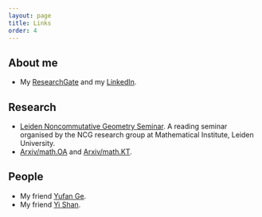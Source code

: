 ```yaml
---
layout: page
title: Links
order: 4
---
```


## About me
- My [ResearchGate](https://www.researchgate.net/profile/Yuezhao_Li2) and my [LinkedIn](https://www.linkedin.com/in/y-li-math/).

## Research

- [Leiden Noncommutative Geometry Seminar](https://ncg-leiden.github.io/). A reading seminar organised by the NCG research group at Mathematical Institute, Leiden University.
- [Arxiv/math.OA](https://arxiv.org/list/math.OA/recent) and [Arxiv/math.KT](https://arxiv.org/list/math.KT/recent).

## People

- My friend [Yufan Ge](https://sherlock3711.github.io/).
- My friend [Yi Shan](https://www.eleves.ens.fr/home/yshan/Home.html).
